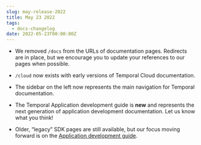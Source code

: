 ```yaml
---
slug: may-release-2022
title: May 23 2022
tags:
  - docs-changelog
date: 2022-05-23T00:00:00Z
---
```


- We removed `/docs` from the URLs of documentation pages.
  Redirects are in place, but we encourage you to update your references to our pages when possible.

- `/cloud` now exists with early versions of Temporal Cloud documentation.

- The sidebar on the left now represents the main navigation for Temporal documentation.

- The Temporal Application development guide is **new** and represents the next generation of application development documentation. Let us know what you think!

- Older, “legacy” SDK pages are still available, but our focus moving forward is on the [Application development guide](/application-development).
